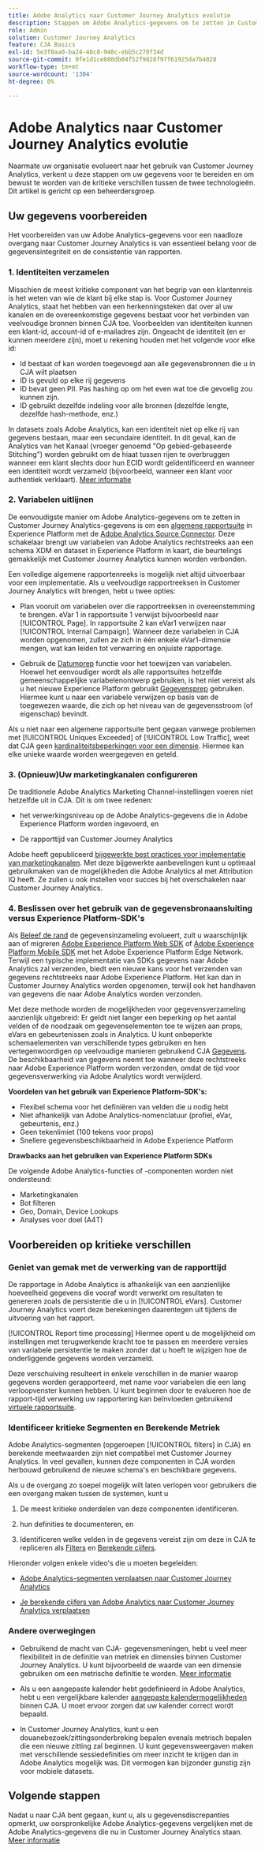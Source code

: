 ```yaml
---
title: Adobe Analytics naar Customer Journey Analytics evolutie
description: Stappen om Adobe Analytics-gegevens om te zetten in Customer Journey Analytics-gegevens
role: Admin
solution: Customer Journey Analytics
feature: CJA Basics
exl-id: 5e3f0aa0-ba24-48c8-948c-ebb5c270f34d
source-git-commit: 0fe1d1ce880db04f52f9828f97f61925da7b4028
workflow-type: tm+mt
source-wordcount: '1304'
ht-degree: 0%

---
```


# Adobe Analytics naar Customer Journey Analytics evolutie

Naarmate uw organisatie evolueert naar het gebruik van Customer Journey Analytics, verkent u deze stappen om uw gegevens voor te bereiden en om bewust te worden van de kritieke verschillen tussen de twee technologieën. Dit artikel is gericht op een beheerdersgroep.

## Uw gegevens voorbereiden

Het voorbereiden van uw Adobe Analytics-gegevens voor een naadloze overgang naar Customer Journey Analytics is van essentieel belang voor de gegevensintegriteit en de consistentie van rapporten.

### 1. Identiteiten verzamelen

Misschien de meest kritieke component van het begrip van een klantenreis is het weten van wie de klant bij elke stap is. Voor Customer Journey Analytics, staat het hebben van een herkenningsteken dat over al uw kanalen en de overeenkomstige gegevens bestaat voor het verbinden van veelvoudige bronnen binnen CJA toe.
Voorbeelden van identiteiten kunnen een klant-id, account-id of e-mailadres zijn. Ongeacht de identiteit (en er kunnen meerdere zijn), moet u rekening houden met het volgende voor elke id:

* Id bestaat of kan worden toegevoegd aan alle gegevensbronnen die u in CJA wilt plaatsen
* ID is gevuld op elke rij gegevens
* ID bevat geen PII. Pas hashing op om het even wat toe die gevoelig zou kunnen zijn.
* ID gebruikt dezelfde indeling voor alle bronnen (dezelfde lengte, dezelfde hash-methode, enz.)

In datasets zoals Adobe Analytics, kan een identiteit niet op elke rij van gegevens bestaan, maar een secundaire identiteit. In dit geval, kan de Analytics van het Kanaal (vroeger genoemd &quot;Op gebied-gebaseerde Stitching&quot;) worden gebruikt om de hiaat tussen rijen te overbruggen wanneer een klant slechts door hun ECID wordt geïdentificeerd en wanneer een identiteit wordt verzameld (bijvoorbeeld, wanneer een klant voor authentiek verklaart). [Meer informatie](https://experienceleague.adobe.com/docs/analytics-platform/using/cja-connections/cca/overview.html?lang=en)

### 2. Variabelen uitlijnen

De eenvoudigste manier om Adobe Analytics-gegevens om te zetten in Customer Journey Analytics-gegevens is om een [algemene rapportsuite](https://experienceleague.adobe.com/docs/analytics/implementation/prepare/global-rs.html?lang=en) in Experience Platform met de [Adobe Analytics Source Connector](https://experienceleague.adobe.com/docs/experience-platform/sources/ui-tutorials/create/adobe-applications/analytics.html?lang=en). Deze schakelaar brengt uw variabelen van Adobe Analytics rechtstreeks aan een schema XDM en dataset in Experience Platform in kaart, die beurtelings gemakkelijk met Customer Journey Analytics kunnen worden verbonden.

Een volledige algemene rapportenreeks is mogelijk niet altijd uitvoerbaar voor een implementatie. Als u veelvoudige rapportreeksen in Customer Journey Analytics wilt brengen, hebt u twee opties:

* Plan vooruit om variabelen over die rapportreeksen in overeenstemming te brengen. eVar 1 in rapportsuite 1 verwijst bijvoorbeeld naar [!UICONTROL Page]. In rapportsuite 2 kan eVar1 verwijzen naar [!UICONTROL Internal Campaign]. Wanneer deze variabelen in CJA worden opgenomen, zullen ze zich in één enkele eVar1-dimensie mengen, wat kan leiden tot verwarring en onjuiste rapportage.

* Gebruik de [Datumprep](https://experienceleague.adobe.com/docs/experience-platform/data-prep/home.html) functie voor het toewijzen van variabelen. Hoewel het eenvoudiger wordt als alle rapportsuites hetzelfde gemeenschappelijke variabelenontwerp gebruiken, is het niet vereist als u het nieuwe Experience Platform gebruikt [Gegevensprep](https://experienceleague.adobe.com/docs/experience-platform/sources/ui-tutorials/create/adobe-applications/analytics.html?lang=en#mapping) gebruiken. Hiermee kunt u naar een variabele verwijzen op basis van de toegewezen waarde, die zich op het niveau van de gegevensstroom (of eigenschap) bevindt.

Als u niet naar een algemene rapportsuite bent gegaan vanwege problemen met [!UICONTROL Uniques Exceeded] of [!UICONTROL Low Traffic], weet dat CJA geen [kardinaliteitsbeperkingen voor een dimensie](/help/components/dimensions/high-cardinality.md). Hiermee kan elke unieke waarde worden weergegeven en geteld.

### 3. (Opnieuw)Uw marketingkanalen configureren

De traditionele Adobe Analytics Marketing Channel-instellingen voeren niet hetzelfde uit in CJA. Dit is om twee redenen:

* het verwerkingsniveau op de Adobe Analytics-gegevens die in Adobe Experience Platform worden ingevoerd, en

* De rapporttijd van Customer Journey Analytics

Adobe heeft gepubliceerd [bijgewerkte best practices voor implementatie van marketingkanalen](https://experienceleague.adobe.com/docs/analytics/components/marketing-channels/mchannel-best-practices.html?lang=en). Met deze bijgewerkte aanbevelingen kunt u optimaal gebruikmaken van de mogelijkheden die Adobe Analytics al met Attribution IQ heeft. Ze zullen u ook instellen voor succes bij het overschakelen naar Customer Journey Analytics.

### 4. Beslissen over het gebruik van de gegevensbronaansluiting versus Experience Platform-SDK&#39;s

Als [Beleef de rand](https://experienceleague.adobe.com/docs/experience-platform/edge/home.html?lang=en) de gegevensinzameling evolueert, zult u waarschijnlijk aan of migreren [Adobe Experience Platform Web SDK](https://experienceleague.adobe.com/docs/web-sdk.html?lang=en) of [Adobe Experience Platform Mobile SDK](https://experienceleague.adobe.com/docs/mobile.html?lang=en) met het Adobe Experience Platform Edge Network. Terwijl een typische implementatie van SDKs gegevens naar Adobe Analytics zal verzenden, biedt een nieuwe kans voor het verzenden van gegevens rechtstreeks naar Adobe Experience Platform. Het kan dan in Customer Journey Analytics worden opgenomen, terwijl ook het handhaven van gegevens die naar Adobe Analytics worden verzonden.

Met deze methode worden de mogelijkheden voor gegevensverzameling aanzienlijk uitgebreid: Er geldt niet langer een beperking op het aantal velden of de noodzaak om gegevenselementen toe te wijzen aan props, eVars en gebeurtenissen zoals in Analytics. U kunt onbeperkte schemaelementen van verschillende types gebruiken en hen vertegenwoordigen op veelvoudige manieren gebruikend CJA [Gegevens](/help/data-views/data-views.md). De beschikbaarheid van gegevens neemt toe wanneer deze rechtstreeks naar Adobe Experience Platform worden verzonden, omdat de tijd voor gegevensverwerking via Adobe Analytics wordt verwijderd.

**Voordelen van het gebruik van Experience Platform-SDK&#39;s:**

* Flexibel schema voor het definiëren van velden die u nodig hebt
* Niet afhankelijk van Adobe Analytics-nomenclatuur (profiel, eVar, gebeurtenis, enz.)
* Geen tekenlimiet (100 tekens voor props)
* Snellere gegevensbeschikbaarheid in Adobe Experience Platform

**Drawbacks aan het gebruiken van Experience Platform SDKs**

De volgende Adobe Analytics-functies of -componenten worden niet ondersteund:

* Marketingkanalen
* Bot filteren
* Geo, Domain, Device Lookups
* Analyses voor doel (A4T)

## Voorbereiden op kritieke verschillen

### Geniet van gemak met de verwerking van de rapporttijd

De rapportage in Adobe Analytics is afhankelijk van een aanzienlijke hoeveelheid gegevens die vooraf wordt verwerkt om resultaten te genereren zoals de persistentie die u in [!UICONTROL eVars]. Customer Journey Analytics voert deze berekeningen daarentegen uit tijdens de uitvoering van het rapport.

[!UICONTROL Report time processing] Hiermee opent u de mogelijkheid om instellingen met terugwerkende kracht toe te passen en meerdere versies van variabele persistentie te maken zonder dat u hoeft te wijzigen hoe de onderliggende gegevens worden verzameld.

Deze verschuiving resulteert in enkele verschillen in de manier waarop gegevens worden gerapporteerd, met name voor variabelen die een lang verloopvenster kunnen hebben. U kunt beginnen door te evalueren hoe de rapport-tijd verwerking uw rapportering kan beïnvloeden gebruikend [virtuele rapportsuite](https://experienceleague.adobe.com/docs/analytics/components/virtual-report-suites/vrs-report-time-processing.html).

### Identificeer kritieke Segmenten en Berekende Metriek

Adobe Analytics-segmenten (opgeroepen [!UICONTROL filters] in CJA) en berekende meetwaarden zijn niet compatibel met Customer Journey Analytics. In veel gevallen, kunnen deze componenten in CJA worden herbouwd gebruikend de nieuwe schema&#39;s en beschikbare gegevens.

Als u de overgang zo soepel mogelijk wilt laten verlopen voor gebruikers die een overgang maken tussen de systemen, kunt u

1. De meest kritieke onderdelen van deze componenten identificeren.

1. hun definities te documenteren, en

1. Identificeren welke velden in de gegevens vereist zijn om deze in CJA te repliceren als [Filters](/help/components/filters/filters-overview.md) en [Berekende cijfers](/help/components/calc-metrics/calc-metr-overview.md).

Hieronder volgen enkele video&#39;s die u moeten begeleiden:

* [Adobe Analytics-segmenten verplaatsen naar Customer Journey Analytics](https://experienceleague.adobe.com/docs/customer-journey-analytics-learn/tutorials/moving-adobe-analytics-segments-to-customer-journey-analytics.html?lang=en)

* [Je berekende cijfers van Adobe Analytics naar Customer Journey Analytics verplaatsen](https://experienceleague.adobe.com/docs/customer-journey-analytics-learn/tutorials/moving-your-calculated-metrics-from-adobe-analytics-to-customer-journey-analytics.html?lang=en)

### Andere overwegingen

* Gebruikend de macht van CJA- gegevensmeningen, hebt u veel meer flexibiliteit in de definitie van metriek en dimensies binnen Customer Journey Analytics. U kunt bijvoorbeeld de waarde van een dimensie gebruiken om een metrische definitie te worden. [Meer informatie](/help/data-views/data-views-usecases.md)

* Als u een aangepaste kalender hebt gedefinieerd in Adobe Analytics, hebt u een vergelijkbare kalender [aangepaste kalendermogelijkheden](/help/components/date-ranges/custom-date-ranges.md) binnen CJA. U moet ervoor zorgen dat uw kalender correct wordt bepaald.

* In Customer Journey Analytics, kunt u een douanebezoek/zittingsonderbreking bepalen evenals metrisch bepalen die een nieuwe zitting zal beginnen. U kunt gegevensweergaven maken met verschillende sessiedefinities om meer inzicht te krijgen dan in Adobe Analytics mogelijk was. Dit vermogen kan bijzonder gunstig zijn voor mobiele datasets.

## Volgende stappen

Nadat u naar CJA bent gegaan, kunt u, als u gegevensdiscrepanties opmerkt, uw oorspronkelijke Adobe Analytics-gegevens vergelijken met de Adobe Analytics-gegevens die nu in Customer Journey Analytics staan. [Meer informatie](/help/troubleshooting/compare.md)
